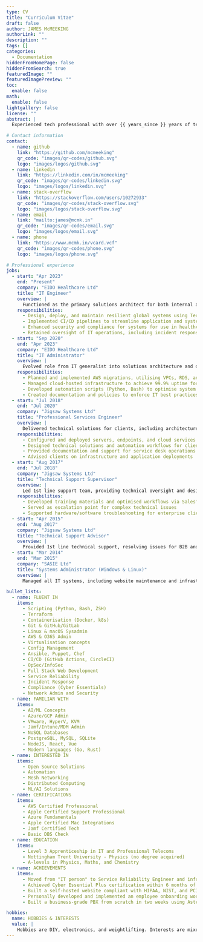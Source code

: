 ```yaml
---
type: CV
title: "Curriculum Vitae"
draft: false
author: JAMES McMEEKING
authorLink: ""
description: ""
tags: []
categories:
  - Documentation
hiddenFromHomePage: false
hiddenFromSearch: true
featuredImage: ""
featuredImagePreview: ""
toc:
  enable: false
math:
  enable: false
lightgallery: false
license: ""
abstract: |
  Experienced tech professional with over {{ years_since }} years of technical solutions expertise, designing and implementing complex multi-region cloud-based systems, primarily on AWS, for use in secure environments. Fluent in Infrastructure as Code, development pipelines, serverless and resilient architectures, and automation with experience delivering secure and compliant systems in regulated environments. Primarily enjoys the fast-pace and challenge that the tech industry brings, but is also driven by a desire to improve the world through technology and make a positive difference to peoples’ lives.

# Contact information
contact:
  - name: github
    link: "https://github.com/mcmeeking"
    qr_code: "images/qr-codes/github.svg"
    logo: "images/logos/github.svg"
  - name: linkedin
    link: "https://linkedin.com/in/mcmeeking"
    qr_code: "images/qr-codes/linkedin.svg"
    logo: "images/logos/linkedin.svg"
  - name: stack-overflow
    link: "https://stackoverflow.com/users/10272933"
    qr_code: "images/qr-codes/stack-overflow.svg"
    logo: "images/logos/stack-overflow.svg"
  - name: email
    link: "mailto:james@mcmk.in"
    qr_code: "images/qr-codes/email.svg"
    logo: "images/logos/email.svg"
  - name: phone
    link: "https://www.mcmk.in/vcard.vcf"
    qr_code: "images/qr-codes/phone.svg"
    logo: "images/logos/phone.svg"

# Professional experience
jobs:
  - start: "Apr 2023"
    end: "Present"
    company: "EIDO Healthcare Ltd"
    title: "IT Engineer"
    overview: |
      Functioned as the primary solutions architect for both internal and customer-facing systems, leading the system design, deployment, and maintenance of cloud-based systems on AWS. Spearheaded the development of automated workflows using Terraform, CircleCI/GitHub Actions, and AWS services, transitioning focus to DevOps and platform engineering while ensuring system reliability and compliance.
    responsibilities:
      - Design, deploy, and maintain resilient global systems using Terraform and AWS service including EC2, ECS, S3, RDS, Lambda, and others
      - Implemented CI/CD pipelines to streamline application and system development and deployment
      - Enhanced security and compliance for systems for use in healthcare institutions, adhering to Cyber Essentials Plus standards
      - Retained oversight of IT operations, including incident response and endpoint management
  - start: "Sep 2020"
    end: "Apr 2023"
    company: "EIDO Healthcare Ltd"
    title: "IT Administrator"
    overview: |
      Evolved role from IT generalist into solutions architecture and devops engineering, designing and executing cloud migration strategies to AWS for various internal systems. Managed daily IT operations, ensuring uptime, security, and compliance while supporting stakeholders with complex technical requirements.
    responsibilities:
      - Planned and implemented AWS migrations, utilising VPCs, RDS, and security best practices
      - Managed cloud-hosted infrastructure to achieve 99.9% uptime for critical services
      - Developed automation scripts (Python, Bash) to optimise system administration
      - Created documentation and policies to enforce IT best practices and compliance
  - start: "Jul 2018"
    end: "Jul 2020"
    company: "Jigsaw Systems Ltd"
    title: "Professional Services Engineer"
    overview: |
      Delivered technical solutions for clients, including architecture design, implementation, and support across an extremely diverse range of technologies. Handled project scoping, design, and delivery to ensure solutions met individual customer needs from SME to mid and large-scale environments.
    responsibilities:
      - Configured and deployed servers, endpoints, and cloud services
      - Designed technical solutions and automation workflows for client projects
      - Provided documentation and support for service desk operations
      - Advised clients on infrastructure and application deployments
  - start: "Aug 2017"
    end: "Jul 2018"
    company: "Jigsaw Systems Ltd"
    title: "Technical Support Supervisor"
    overview: |
      Led 1st line support team, providing technical oversight and designing workflows to enhance support efficiency across a broad product range, including networking and storage solutions.
    responsibilities:
      - Developed training materials and optimised workflows via Salesforce CRM
      - Served as escalation point for complex technical issues
      - Supported hardware/software troubleshooting for enterprise clients
  - start: "Apr 2015"
    end: "Aug 2017"
    company: "Jigsaw Systems Ltd"
    title: "Technical Support Advisor"
    overview: |
      Provided 1st line technical support, resolving issues for B2B and consumer clients across various technologies.
  - start: "Mar 2014"
    end: "Mar 2015"
    company: "SASIE Ltd"
    title: "Systems Administrator (Windows & Linux)"
    overview: |
      Managed all IT systems, including website maintenance and infrastructure administration, for Windows and Linux environments.

bullet_lists:
  - name: FLUENT IN
    items:
      - Scripting (Python, Bash, ZSH)
      - Terraform
      - Containerisation (Docker, k8s)
      - Git & GitHub/GitLab
      - Linux & macOS Sysadmin
      - AWS & O365 Admin
      - Virtualisation concepts
      - Config Management
      - Ansible, Puppet, Chef
      - CI/CD (GitHub Actions, CircleCI)
      - OpSec/InfoSec
      - Full Stack Web Development
      - Service Reliability
      - Incident Response
      - Compliance (Cyber Essentials)
      - Network Admin and Security
  - name: FAMILIAR WITH
    items:
      - AI/ML Concepts
      - Azure/GCP Admin
      - VMware, HyperV, KVM
      - Jamf/Intune/MDM Admin
      - NoSQL Databases
      - PostgreSQL, MySQL, SQLite
      - NodeJS, React, Vue
      - Modern languages (Go, Rust)
  - name: INTERESTED IN
    items:
      - Open Source Solutions
      - Automation
      - Mesh Networking
      - Distributed Computing
      - ML/AI Solutions
  - name: CERTIFICATIONS
    items:
      - AWS Certified Professional
      - Apple Certified Support Professional
      - Azure Fundamentals
      - Apple Certified Mac Integrations
      - Jamf Certified Tech
      - Basic DBS Check
  - name: EDUCATION
    items:
      - Level 3 Apprenticeship in IT and Professional Telecoms
      - Nottingham Trent University - Physics (no degree acquired)
      - A-levels in Physics, Maths, and Chemistry
  - name: ACHIEVEMENTS
    items:
      - Moved from "IT person" to Service Reliability Engineer and infrastructure architect in 2 years
      - Achieved Cyber Essential Plus certification within 6 months of starting a new role
      - Built a self-hosted website compliant with HIPAA, NIST, and PCI-DSS security standards
      - Personally developed and implemented an employee onboarding workflow for a FTSE 250 company
      - Built a business-grade PBX from scratch in two weeks using Asterisk

hobbies:
  name: HOBBIES & INTERESTS
  value: |
    Hobbies are DIY, electronics, and weightlifting. Interests are mixed-martial arts, technology, science, philosophy, history, and learning
---
```

